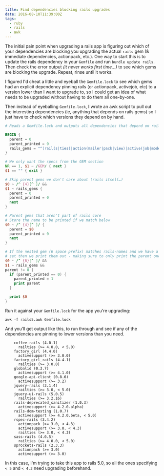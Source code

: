 ```yaml
---
title: Find dependencies blocking rails upgrades
date: 2016-08-10T11:39:00Z
tags:
  - ruby
  - rails
  - awk
---
```


The initial pain point when upgrading a rails app is figuring out which of your dependencies are blocking you upgrading the actual `rails` gem (& immediate dependencies, actionpack, etc.). One way to start this is to update the rails dependency in your `Gemfile` and run `bundle update rails`. Then check the error output _(it never works first time…)_ to see which gems are blocking the upgrade. Repeat, rinse until it works.

I figured I'd cheat a little and eyeball the `Gemfile.lock` to see which gems had an explicit dependency pinning rails (or actionpack, activejob, etc) to a version lower than I want to upgrade to, so I could get an idea of what needs to be upgraded without having to do them all one-by-one.

Then instead of eyeballing `Gemfile.lock`, I wrote an awk script to pull out the interesting dependencies (ie, anything that depends on rails gems) so I just have to check which versions they depend on by hand.

```awk
# Reads a Gemfile.lock and outputs all dependencies that depend on rails

BEGIN {
  parent = 0
  parent_printed = 0
  rails_gems = "^(rail(s|ties)|action(mailer|pack|view)|active(job|model|record|support))$"
}

# We only want the specs from the GEM section
NR == 1, $1 ~ /GEM/ { next }
$1 == "" { exit }

# Skip parent gems we don't care about (rails itself…)
$0 ~ /^ {4}[^ ]/ &&
$1 ~ rails_gems {
  parent = 0
  parent_printed = 0
  next
}

# Parent gems that aren't part of rails core
# Store the name to be printed if we match below
$0 ~ /^ {4}[^ ]/ {
  parent = $0
  parent_printed = 0
  next
}

# If the nested gem (6 space prefix) matches rails-names and we have a parent value
# set then we print them out - making sure to only print the parent once
$0 ~ /^ {6}[^ ]/ &&
$1 ~ rails_gems &&
parent != 0 {
  if (parent_printed == 0) {
    parent_printed = 1
    print parent
  }

  print $0
}
```

Run it against your `Gemfile.lock` for the app you're upgrading:

```shell
awk -f rails5.awk Gemfile.lock
```

And you'll get output like this, to run through and see if any of the dependencies are pinning to lower versions than you need.

```
    coffee-rails (4.0.1)
      railties (>= 4.0.0, < 5.0)
    factory_girl (4.4.0)
      activesupport (>= 3.0.0)
    factory_girl_rails (4.4.1)
      railties (>= 3.0.0)
    globalid (0.3.7)
      activesupport (>= 4.1.0)
    google-api-client (0.8.6)
      activesupport (>= 3.2)
    jquery-rails (3.1.4)
      railties (>= 3.0, < 5.0)
    jquery-ui-rails (5.0.5)
      railties (>= 3.2.16)
    rails-deprecated_sanitizer (1.0.3)
      activesupport (>= 4.2.0.alpha)
    rails-dom-testing (1.0.7)
      activesupport (>= 4.2.0.beta, < 5.0)
    rspec-rails (3.4.2)
      actionpack (>= 3.0, < 4.3)
      activesupport (>= 3.0, < 4.3)
      railties (>= 3.0, < 4.3)
    sass-rails (4.0.5)
      railties (>= 4.0.0, < 5.0)
    sprockets-rails (2.3.3)
      actionpack (>= 3.0)
      activesupport (>= 3.0)
```

In this case, I'm trying to take this app to rails 5.0, so all the ones specifying `< 5` and `< 4.3` need upgrading beforehand.

